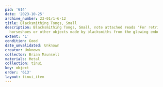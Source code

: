 ```yaml
---
pid: '614'
date: '2023-10-25'
archive_number: 23-01/1-6-12
title: Blacksmithing Tongs, Small
description: Blacksmithing Tongs, Small, note attached reads "For retrieving red hot
  horseshoes or other objects made by blacksmiths from the glowing embers of his forge."
extent: '1'
condition: Good
date_unvalidated: Unknown
creator: Unknown
collector: Brian Maunsell
materials: Metal
collection: tinui
key: object
order: '613'
layout: tinui_item
---
```

